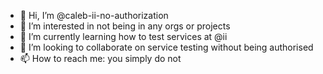 - 👋 Hi, I’m @caleb-ii-no-authorization
- 👀 I’m interested in not being in any orgs or projects
- 🌱 I’m currently learning how to test services at @ii
- 💞️ I’m looking to collaborate on service testing without being authorised
- 📫 How to reach me: you simply do not

<!---
caleb-ii-no-authorization/caleb-ii-no-authorization is a ✨ special ✨ repository because its `README.md` (this file) appears on your GitHub profile.
You can click the Preview link to take a look at your changes.
--->
